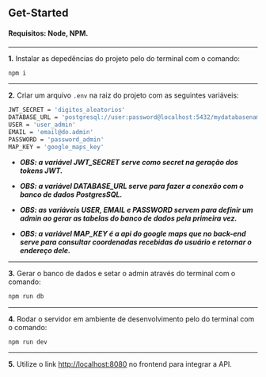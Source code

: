 ## Get-Started

#### Requisitos: Node, NPM.

---

**1.** Instalar as depedências do projeto pelo do terminal com o comando:

```bash
npm i
```

---

**2.** Criar um arquivo `.env` na raiz do projeto com as seguintes variáveis:

```bash
JWT_SECRET = 'digitos_aleatorios'
DATABASE_URL = 'postgresql://user:password@localhost:5432/mydatabasename'
USER = 'user_admin'
EMAIL = 'email@do.admin'
PASSWORD = 'password_admin'
MAP_KEY = 'google_maps_key'
```

- **_OBS: a variável JWT_SECRET serve como secret na geração dos tokens JWT._**

- **_OBS: a variável DATABASE_URL serve para fazer a conexão com o banco de dados PostgresSQL._**

- **_OBS: as variáveis USER, EMAIL e PASSWORD servem para definir um admin ao gerar as tabelas do banco de dados pela primeira vez._**

- **_OBS: a variável MAP_KEY é a api do google maps que no back-end serve para consultar coordenadas recebidas do usuário e retornar o endereço dele._**

---

**3.** Gerar o banco de dados e setar o admin através do terminal com o comando:

```bash
npm run db
```

---

**4.** Rodar o servidor em ambiente de desenvolvimento pelo do terminal com o comando:

```bash
npm run dev
```

---

**5.** Utilize o link [http://localhost:8080](http://localhost:8080) no frontend para integrar a API.
